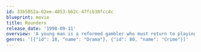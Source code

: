 ```yaml
---
id: 33b5052a-62ee-4853-b62c-47fcb38fcc4c
blueprint: movie
title: Rounders
release_date: '1998-09-11'
overview: 'A young man is a reformed gambler who must return to playing big stakes poker to help a friend pay off loan sharks.'
genres: '[{"id": 18, "name": "Drama"}, {"id": 80, "name": "Crime"}]'
---
```

